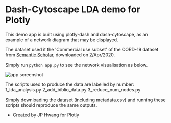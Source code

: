 # Dash-Cytoscape LDA demo for Plotly

This demo app is built using plotly-dash and dash-cytoscape, as an 
example of a network diagram that may be displayed.

The dataset used it the 'Commercial use subset' of the CORD-19 dataset from 
[Semantic Scholar](https://pages.semanticscholar.org/coronavirus-research), 
downloaded on 2/Apr/2020. 

Simply run `python app.py` to see the network visualisation as below.

![app screenshot](screenshot1.png "Screenshot of the app")

The scripts used to produce the data are labelled by number:
1_lda_analysis.py
2_add_biblio_data.py
3_reduce_num_nodes.py

Simply downloading the dataset (including metadata.csv) 
and running these scripts should reproduce the same outputs.

* Created by JP Hwang for Plotly 
